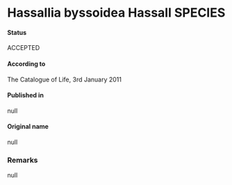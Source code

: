 # Hassallia byssoidea Hassall SPECIES

#### Status
ACCEPTED

#### According to
The Catalogue of Life, 3rd January 2011

#### Published in
null

#### Original name
null

### Remarks
null